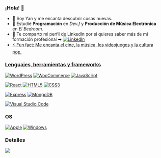 ### ¡Hola! 🚀

<!--
**YandreGT/yandregt** is a ✨ _special_ ✨ repository because its `README.md` (this file) appears on your GitHub profile.

Here are some ideas to get you started:

- 🔭 I’m currently working on ...
- 🌱 I’m currently learning ...
- 👯 I’m looking to collaborate on ...
- 🤔 I’m looking for help with ...
- 💬 Ask me about ...
- 📫 How to reach me: ...
- 😄 Pronouns: ...
- ⚡ Fun fact: ...
-->
- 🔭 Soy Yan y me encanta descubrir cosas nuevas.
- 🌱 Estudié **Programación** en _Dev.f_ y **Producción de Música Electrónica** en _El Bedroom_. 
- 💼 Te comparto mi perfil de LinkedIn por si quieres saber más de mi formación profesional ➡ <a href="https://www.linkedin.com/in/yandregt/">
   <img src="https://camo.githubusercontent.com/8fdc1cc04c29ee0548aa86f0c3d3ca9b4e1736b51e60dbf94baf4f8aa37f411a/68747470733a2f2f696d672e736869656c64732e696f2f62616467652f4c696e6b6564496e2d626c75653f7374796c653d666c61742d737175617265266c6f676f3d6c696e6b6564696e" alt="LinkedIn" data-canonical-src="https://img.shields.io/badge/LinkedIn-blue?style=flat-square&amp;logo=linkedin" style="max-width: 100%;"> 
- ⚡ Fun fact: Me encanta el cine, la música, los videojuegos y la cultura pop.
### Lenguajes, herramientas y frameworks
[![WordPress](https://img.shields.io/badge/wordpress-black?style=for-the-badge&logo=wordpress)](https://github.com/yandregt)
[![WooCommerce](https://img.shields.io/badge/woocommerce-black?style=for-the-badge&logo=WooCommerce)](https://github.com/yandregt)
[![JavaScript](https://img.shields.io/badge/javascript-black?style=for-the-badge&logo=javascript)](https://github.com/yandregt)

[![React](https://img.shields.io/badge/react-black?style=for-the-badge&logo=react)](https://github.com/yandregt)
[![HTML5](https://img.shields.io/badge/html-black?style=for-the-badge&logo=html5)](https://hub.docker.com/u/yandregt)
[![CSS3](https://img.shields.io/badge/css-black?style=for-the-badge&logo=css3)](https://hub.docker.com/u/yandregt)

[![Express](https://img.shields.io/badge/express-black?style=for-the-badge&logo=express)](https://github.com/yandregt) 
[![MongoDB](https://img.shields.io/badge/mongodb-black?style=for-the-badge&logo=mongodb)](https://github.com/yandregt)

[![Visual Studio Code](https://img.shields.io/badge/visual%20studio%20code-black?style=for-the-badge&logo=visual-studio-code)](https://github.com/yandregt)   
   
### OS
[![Apple](https://img.shields.io/badge/apple-black?style=for-the-badge&logo=Apple)](https://github.com/yandregt)
[![Windows](https://img.shields.io/badge/Windows-black?style=for-the-badge&logo=Windows)](https://github.com/yandregt)   
### Detalles
![](http://github-profile-summary-cards.vercel.app/api/cards/profile-details?username=yandregt&theme=transparent)
